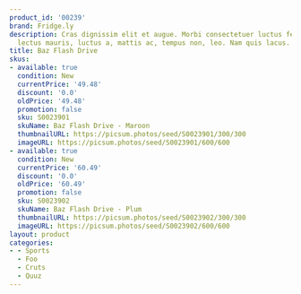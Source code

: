 ```yaml
---
product_id: '00239'
brand: Fridge.ly
description: Cras dignissim elit et augue. Morbi consectetuer luctus felis. Nullam
  lectus mauris, luctus a, mattis ac, tempus non, leo. Nam quis lacus.
title: Baz Flash Drive
skus:
- available: true
  condition: New
  currentPrice: '49.48'
  discount: '0.0'
  oldPrice: '49.48'
  promotion: false
  sku: S0023901
  skuName: Baz Flash Drive - Maroon
  thumbnailURL: https://picsum.photos/seed/S0023901/300/300
  imageURL: https://picsum.photos/seed/S0023901/600/600
- available: true
  condition: New
  currentPrice: '60.49'
  discount: '0.0'
  oldPrice: '60.49'
  promotion: false
  sku: S0023902
  skuName: Baz Flash Drive - Plum
  thumbnailURL: https://picsum.photos/seed/S0023902/300/300
  imageURL: https://picsum.photos/seed/S0023902/600/600
layout: product
categories:
- - Sports
  - Foo
  - Cruts
  - Quuz
---
```

